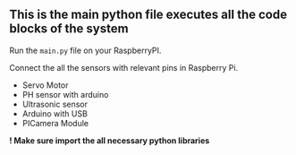 ## This is the main python file executes all the code blocks of the system

Run the `main.py` file on your RaspberryPI.

Connect the all the sensors with relevant pins in Raspberry Pi. 
- Servo Motor
- PH sensor with arduino
- Ultrasonic sensor
- Arduino with USB
- PICamera Module

**! Make sure import the all necessary python libraries**

